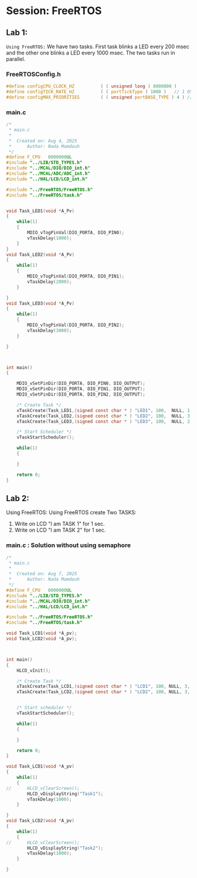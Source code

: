 # Session: FreeRTOS
## Lab 1:
`Using FreeRTOS:` We have two tasks. First task blinks a LED every 200 msec and the other one
blinks a LED every 1000 msec.
The two tasks run in parallel.

### FreeRTOSConfig.h

```c
#define configCPU_CLOCK_HZ			( ( unsigned long ) 8000000 )
#define configTICK_RATE_HZ			( ( portTickType ) 1000 )  	// 1 OS tick each 1ms
#define configMAX_PRIORITIES		( ( unsigned portBASE_TYPE ) 4 ) // max 4 then priorities are (0, 1, 2, 3)

```
### main.c
```c
/*
 * main.c
 *
 *  Created on: Aug 4, 2025
 *      Author: Nada Mamdouh
 */
#define F_CPU 	8000000UL
#include "../LIB/STD_TYPES.h"
#include "../MCAL/DIO/DIO_int.h"
#include "../MCAL/ADC/ADC_int.h"
#include "../HAL/LCD/LCD_int.h"

#include "../FreeRTOS/FreeRTOS.h"
#include "../FreeRTOS/task.h"


void Task_LED1(void *A_Pv)
{
	while(1)
	{
		MDIO_vTogPinVal(DIO_PORTA, DIO_PIN0);
		vTaskDelay(1000);
	}
}
void Task_LED2(void *A_Pv)
{
	while(1)
	{
		MDIO_vTogPinVal(DIO_PORTA, DIO_PIN1);
		vTaskDelay(2000);
	}

}
void Task_LED3(void *A_Pv)
{
	while(1)
	{
		MDIO_vTogPinVal(DIO_PORTA, DIO_PIN2);
		vTaskDelay(3000);
	}

}



int main()
{

	MDIO_vSetPinDir(DIO_PORTA, DIO_PIN0, DIO_OUTPUT);
	MDIO_vSetPinDir(DIO_PORTA, DIO_PIN1, DIO_OUTPUT);
	MDIO_vSetPinDir(DIO_PORTA, DIO_PIN2, DIO_OUTPUT);

	/* Create Task */
	xTaskCreate(Task_LED1,(signed const char * ) "LED1", 100,  NULL, 1, NULL);
	xTaskCreate(Task_LED2,(signed const char * ) "LED2", 100,  NULL, 3, NULL);
	xTaskCreate(Task_LED3,(signed const char * ) "LED3", 100,  NULL, 2, NULL);

	/* Start Scheduler */
	vTaskStartScheduler();

	while(1)
	{

	}

	return 0;
}

```
## Lab 2:
Using FreeRTOS:
Using FreeRTOS create Two TASKS:
1. Write on LCD "I am TASK 1" for 1 sec.
2. Write on LCD "I am TASK 2" for 1 sec.

### main.c : Solution without using semaphore
```c
/*
 * main.c
 *
 *  Created on: Aug 7, 2025
 *      Author: Nada Mamdouh
 */
#define F_CPU 	8000000UL
#include "../LIB/STD_TYPES.h"
#include "../MCAL/DIO/DIO_int.h"
#include "../HAL/LCD/LCD_int.h"

#include "../FreeRTOS/FreeRTOS.h"
#include "../FreeRTOS/task.h"

void Task_LCD1(void *A_pv);
void Task_LCD2(void *A_pv);



int main()
{
	HLCD_vInit();

	/* Create Task */
	xTaskCreate(Task_LCD1,(signed const char * ) "LCD1", 100, NULL, 3, NULL);
	xTaskCreate(Task_LCD2,(signed const char * ) "LCD2", 100, NULL, 3, NULL);


	/* Start scheduler */
	vTaskStartScheduler();

	while(1)
	{

	}

	return 0;
}

void Task_LCD1(void *A_pv)
{
	while(1)
	{
//		HLCD_vClearScreen();
		HLCD_vDisplayString("Task1");
		vTaskDelay(1000);
	}

}
void Task_LCD2(void *A_pv)
{
	while(1)
	{
//		HLCD_vClearScreen();
		HLCD_vDisplayString("Task2");
		vTaskDelay(1000);
	}

}

```
